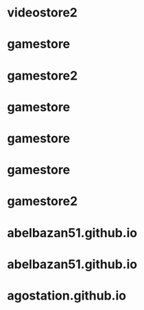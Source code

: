 # videostore2
# gamestore
# gamestore2
# gamestore
# gamestore
# gamestore
# gamestore2
# abelbazan51.github.io
# abelbazan51.github.io
# agostation.github.io
